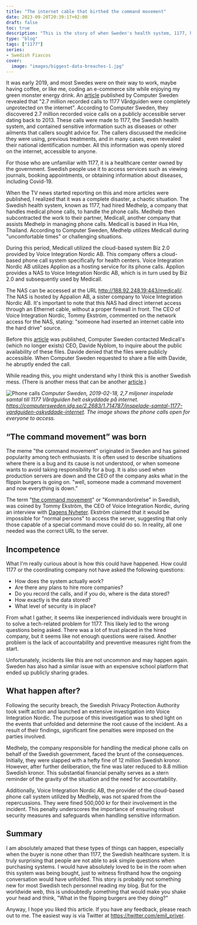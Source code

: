 ```yaml
---
title: "The internet cable that birthed the command movement"
date: 2023-09-20T20:39:17+02:00
draft: false
toc: true
description: "This is the story of when Sweden's health system, 1177, had a security breach where private phone calls of Swedish individuals were exposed on the World Wide Web."
type: "blog"
tags: ["1177"]
series:
- Swedish Fiascos
cover:
  image: "images/biggest-data-breaches-1.jpg"
---
```

It was early 2019, and most Swedes were on their way to work, maybe having coffee, or like me, coding an e-commerce site while enjoying my green monster energy drink. An [article](https://computersweden.idg.se/2.2683/1.714787/inspelade-samtal-1177-vardguiden-oskyddade-internet) published by Computer Sweden revealed that "2.7 million recorded calls to 1177 Vårdguiden were completely unprotected on the internet". According to Computer Sweden, they discovered 2.7 million recorded voice calls on a publicly accessible server dating back to 2013. These calls were made to 1177, the Swedish health system, and contained sensitive information such as diseases or other ailments that callers sought advice for. The callers discussed the medicine they were using, previous treatments, and in many cases, even revealed their national identification number. All this information was openly stored on the internet, accessible to anyone.

For those who are unfamiliar with 1177, it is a healthcare center owned by the government. Swedish people use it to access services such as viewing journals, booking appointments, or obtaining information about diseases, including Covid-19.

When the TV news started reporting on this and more articles were published, I realized that it was a complete disaster, a chaotic situation. The Swedish health system, known as 1177, had hired Medhelp, a company that handles medical phone calls, to handle the phone calls. Medhelp then subcontracted the work to their partner, Medicall, another company that assists Medhelp in managing phone calls. Medicall is based in Hua Hin, Thailand. According to Computer Sweden, Medhelp utilizes Medicall during "uncomfortable times" or challenging situations.

During this period, Medicall utilized the cloud-based system Biz 2.0 provided by Voice Integration Nordic AB. This company offers a cloud-based phone call system specifically for health centers. Voice Integration Nordic AB utilizes Applion as a hosting service for its phone calls. Applion provides a NAS to Voice Integration Nordic AB, which is in turn used by Biz 2.0 and subsequently used by Medicall.

The NAS can be accessed at the URL http://188.92.248.19:443/medicall/. The NAS is hosted by Appalion AB, a sister company to Voice Integration Nordic AB. It's important to note that this NAS had direct internet access through an Ethernet cable, without a proper firewall in front. The CEO of Voice Integration Nordic, Tommy Ekström, commented on the network access for the NAS, stating: "someone had inserted an internet cable into the hard drive" source.

Before this [article](https://computersweden.idg.se/2.2683/1.714787/inspelade-samtal-1177-vardguiden-oskyddade-internet) was published, Computer Sweden contacted Medicall's (which no longer exists) CEO, Davide Nyblom, to inquire about the public availability of these files. Davide denied that the files were publicly accessible. When Computer Sweden requested to share a file with Davide, he abruptly ended the call.

While reading this, you might understand why I think this is another Swedish mess. (There is another mess that can be another [article](https://www.svt.se/nyheter/lokalt/stockholm/han-trottnade-pa-skolplattformen-byggde-en-egen-app).)

![Phone calls](images/1177/phone-call-list.jpg)
*Computer Sweden, 2019-02-18, 2,7 miljoner inspelade samtal till 1177 Vårdguiden helt oskyddade på internet. https://computersweden.idg.se/2.2683/1.714787/inspelade-samtal-1177-vardguiden-oskyddade-internet. The image shows the phone calls open for everyone to access.*

## “The command movement” was born

The meme "the command movement" originated in Sweden and has gained popularity among tech enthusiasts. It is often used to describe situations where there is a bug and its cause is not understood, or when someone wants to avoid taking responsibility for a bug. It is also used when production servers are down and the CEO of the company asks what in the flippin burgers is going on.  "well, someone made a command movement and now everything is down.”

The term "[the command movement](https://it-ord.idg.se/ord/kommandororelse/)" or "Kommandorörelse" in Swedish, was coined by Tommy Ekström, the CEO of Voice Integration Nordic, during an interview with [Dagens Nyheter](https://www.dn.se/ekonomi/ansvarig-for-vardguiden-haveriet-manskliga-faktorn/). Ekström claimed that it would be impossible for "normal persons" to access the server, suggesting that only those capable of a special command move could do so. In reality, all one needed was the correct URL to the server.


## Incompetence

What I'm really curious about is how this could have happened. How could 1177 or the coordinating company not have asked the following questions:

- How does the system actually work?
- Are there any plans to hire more companies?
- Do you record the calls, and if you do, where is the data stored?
- How exactly is the data stored?
- What level of security is in place?

From what I gather, it seems like inexperienced individuals were brought in to solve a tech-related problem for 1177. This likely led to the wrong questions being asked. There was a lot of trust placed in the hired company, but it seems like not enough questions were raised. Another problem is the lack of accountability and preventive measures right from the start.

Unfortunately, incidents like this are not uncommon and may happen again. Sweden has also had a similar issue with an expensive school platform that ended up publicly sharing grades.

## What happen after?

Following the security breach, the Swedish Privacy Protection Authority took swift action and launched an extensive investigation into Voice Integration Nordic. The purpose of this investigation was to shed light on the events that unfolded and determine the root cause of the incident. As a result of their findings, significant fine penalties were imposed on the parties involved.

Medhelp, the company responsible for handling the medical phone calls on behalf of the Swedish government, faced the brunt of the consequences. Initially, they were slapped with a hefty fine of 12 million Swedish kronor. However, after further deliberation, the fine was later reduced to 8.8 million Swedish kronor. This substantial financial penalty serves as a stern reminder of the gravity of the situation and the need for accountability.

Additionally, Voice Integration Nordic AB, the provider of the cloud-based phone call system utilized by Medhelp, was not spared from the repercussions. They were fined 500,000 kr for their involvement in the incident. This penalty underscores the importance of ensuring robust security measures and safeguards when handling sensitive information.

## Summary

I am absolutely amazed that these types of things can happen, especially when the buyer is none other than 1177, the Swedish healthcare system. It is truly surprising that people are not able to ask simple questions when purchasing systems. I would have absolutely loved to be in the room when this system was being bought, just to witness firsthand how the ongoing conversation would have unfolded. This story is probably not something new for most Swedish tech personnel reading my blog. But for the worldwide web, this is undoubtedly something that would make you shake your head and think, "What in the flipping burgers are they doing?"

Anyway, I hope you liked this article. If you have any feedback, please reach out to me. The easiest way is via Twitter at https://twitter.com/emil_priver.
